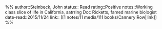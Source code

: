 %%
author::Steinbeck, John
status:: Read
rating::Positive
notes::Working class slice of life in California, satrring Doc Ricketts, famed marine biologist
date-read::2015/11/24
link:: [[1 notes/11 media/111 books/Cannery Row|link]]
%%